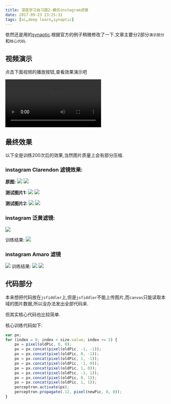 ```yaml
---
title: 深度学习自习题2-模仿instagram滤镜
date: 2017-09-23 23:25:31
tags: [ai,deep learn,synaptic]
---
```


依然还是用的[synaptic](https://github.com/cazala/synaptic).根据官方的例子稍微修改了一下.文章主要分2部分`演示部分`和`核心代码`.


## 视频演示

点击下面视频的播放按钮,查看效果演示吧

<video controls="controls" src="http://7xi4sn.com1.z0.glb.clouddn.com/blog/video/ai/ai_2_1.mp4"></video>


## 最终效果
以下全是训练200次后的效果,当然图片质量上会有部分压缩.
<!--more-->
### **instagram Clarendon 滤镜效果:**
**原图:**
![](http://ou1djxzjh.bkt.clouddn.com/blog/image/oldpic.jpeg-s) ![](http://ou1djxzjh.bkt.clouddn.com/blog/image/newpic_1.jpeg-s)


**测试图片1:**
![](http://ou1djxzjh.bkt.clouddn.com/blog/image/original_1.jpg-s) ![](http://ou1djxzjh.bkt.clouddn.com/blog/image/1-1.png-s)

**测试图片2:**
![](http://ou1djxzjh.bkt.clouddn.com/blog/image/original_2.jpg-s) ![](http://ou1djxzjh.bkt.clouddn.com/blog/image/2-1.png-s)


### **instagram 泛黄滤镜:**
![](http://ou1djxzjh.bkt.clouddn.com/blog/image/newpic_2.jpeg-s)

训练结果:
![](http://ou1djxzjh.bkt.clouddn.com/blog/image/2-2.png-s)

### **instagram Amaro 滤镜**
![](http://ou1djxzjh.bkt.clouddn.com/blog/image/newpic_3.jpeg-s)
训练结果:
![](http://ou1djxzjh.bkt.clouddn.com/blog/image/1-3.png-s) ![](http://ou1djxzjh.bkt.clouddn.com/blog/image/2-3.png-s)


## 代码部分

本来想把代码放在`jsfiddler`上,但是`jsfiddler`不能上传图片,而`canvas`只能读取本域的图片数据,所以没办法发出全部代码来.

但其实核心代码也比较简单.

核心训练代码如下:

```js
var px;
for (index = 0; index < size.value; index += 2) {
	px = pixel(oldPic, 0, 0);
	px = px.concat(pixel(oldPic, -1, -1));
	px = px.concat(pixel(oldPic, 0, -1));
	px = px.concat(pixel(oldPic, 1, -1));
	px = px.concat(pixel(oldPic, -1, 0));
	px = px.concat(pixel(oldPic, 1, 0));
	px = px.concat(pixel(oldPic, -1, 1));
	px = px.concat(pixel(oldPic, 0, 1));
	px = px.concat(pixel(oldPic, 1, 1));
	perceptron.activate(px);
	perceptron.propagate(.12, pixel(newPic, 0, 0));
}
```


